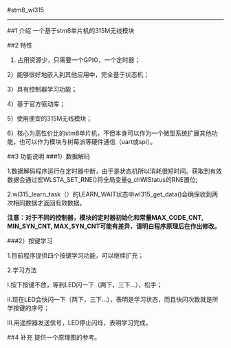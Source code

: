 #stm8_wl315

----------

##1 介绍
一个基于stm8单片机的315M无线模块

##2 特性
1) 占用资源少，只需要一个GPIO，一个定时器；

2）能够很好地嵌入到其他应用中，完全基于状态机；

3）具有控制器学习功能；

4）基于官方驱动库；

5）使用便宜的315M无线模块；

6）核心为高性价比的stm8单片机，不但本身可以作为一个微型系统扩展其他功能，也可以作为模块与树莓派等硬件通信（uart或spi）。

##3 功能说明
###1）数据解码

1.数据解码程序运行在定时器中断，由于是状态机所以消耗很短时间。获取到有效数据会通过宏WLSTA\_SET\_RNE()将全局变量g\_chWlStatus的RNE置位;

2.wl315\_learn\_task（）的LEARN\_WAIT状态中wl315\_get\_data()会确保收到两次相同数据才返回有效数据。

**注意：对于不同的控制器，模块的定时器初始化和常量MAX\_CODE\_CNT, MIN\_SYN\_CNT, MAX\_SYN\_CNT可能有差异，请明白程序原理后在作出修改。**

###2）按键学习

1.目前程序提供四个按键学习功能，可以继续扩充；

2.学习方法

I.按下按键不放，等到LED闪一下（两下，三下...），松手；

II.现在LED会快闪一下（两下，三下...），表明是学习状态，而且快闪次数就是所学按键的序号；

III.用遥控器发送信号，LED停止闪烁，表明学习完成。

##4 补充
提供一个原理图的参考。




